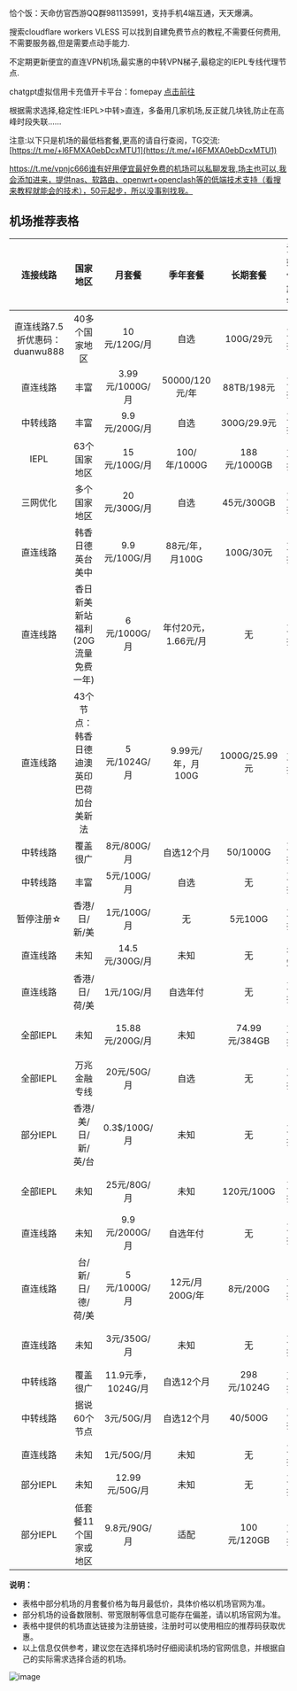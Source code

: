 
恰个饭：天命仿官西游QQ群981135991，支持手机4端互通，天天爆满。

搜索cloudflare workers VLESS 可以找到自建免费节点的教程,不需要任何费用,不需要服务器,但是需要点动手能力.

不定期更新便宜的直连VPN机场,最实惠的中转VPN梯子,最稳定的IEPL专线代理节点.

chatgpt虚拟信用卡充值开卡平台：fomepay [点击前往](https://gpt.fomepay.com/#/pages/login/index?d=W38635)

根据需求选择,稳定性:IEPL>中转>直连，多备用几家机场,反正就几块钱,防止在高峰时段失联......

注意:以下只是机场的最低档套餐,更高的请自行查阅，TG交流: [https://t.me/+l6FMXA0ebDcxMTU1](https://t.me/+l6FMXA0ebDcxMTU1)

https://t.me/vpnjc666谁有好用便宜最好免费的机场可以私聊发我,场主也可以,我会添加进来，提供nas、软路由、openwrt+openclash等的低端技术支持（看搜来教程就能会的技术），50元起步，所以没事别找我。

##  机场推荐表格

| 连接线路 | 国家地区 | 月套餐 | 季年套餐 | 长期套餐 | 流媒体解锁 | 设备数限制 | 带宽限制 | 机场直达 |
| :-------: | :------: | :------: | :-----------: | :---------: | :---------: | :-------: | :-------: | :-------: |
| 直连线路7.5折优惠码：duanwu888 | 40多个国家地区 | 10元/120G/月 | 自选 | 100G/29元 | 支持 | 不限 | 不限 | [易连云](https://www.xn--9kqx68ccs3a.xyz/#/register?code=MGMV4hjE) |
| 直连线路 | 丰富 | 3.99元/1000G/月 |50000/120元/年 | 88TB/198元 | 支持 | 不限 | 不限 | [Needay](https://needay.xyz/#/register?code=iLtbXP7l) |
| 中转线路 | 丰富 | 9.9元/200G/月 |自选 |300G/29.9元 | 支持 | 不限 | 不限 | [菜鸟机场](https://cainiao164.top/#/register?code=HPvRqtZ8) |
| IEPL | 63个国家地区 | 15元/100G/月 | 100/年/1000G | 188元/1000GB | 支持 | 不限制 | 1G | [GW云洞](https://gw-yundong.vip/#/register?code=KUC55Jy1) |
| 三网优化 | 多个国家地区 | 20元/300G/月 | 自选 | 45元/300GB | 支持 | 不限制 | 1G | [hktix](https://hktix.net/#/register?code=4WHNUQI7) |
| 直连线路 | 韩香日德英台美中 | 9.9元/100G/月 | 88元/年，月100G | 100G/30元 | 支持 | 不限 | 不限 | [蜂群](https://dash.fengqun.shop/#/register?code=HvlzbghK) |
| 直连线路 | 香日新美新站福利(20G流量免费一年) | 6元/1000G/月 | 年付20元，1.66元/月 | 无 | 支持 | 未知 | 未知 | [廉价](https://xn--6nq44r2pg9mj.com/#/register?code=2ZZKVsU3) |
| 直连线路 | 43个节点：韩香日德迪澳英印巴荷加台美新法 | 5元/1024G/月 | 9.99元/年，月100G | 1000G/25.99元 | 支持 | 不限 | 不限 | [三毛机场](https://xn--ehqx7tcnnope.com/#/register?code=y0Xa1udj) |
| 中转线路 | 覆盖很广 | 8元/800G/月 | 自选12个月 | 50/1000G | 支持 | 不限 | 不限 | [极速云](https://www.xn--168-vd0gw60p.com/#/register?code=7tTnzIhu) |
| 中转线路 | 丰富 | 5元/100G/月 | 自选 | 无 | 支持 | 不限 | 未知 | [吃瓜云](https://chiguayun.club/#/register?code=YPXBe1ef) |
| 暂停注册☆ | 香港/日/新/美 | 1元/100G/月 | 无 | 5元100G | 支持 | 3个 | 不限 | [暂停注册超级机场](https://超级机场.com/#/register?code=rVJgYLGW) |
| 直连线路 | 未知 | 14.5元/300G/月 | 未知 | 无 | 未知 | 5个 | 500M | [三分机场](https://xn--ehq00hgtfdmt.xyz/#/register?code=lHqFtGNf) |
| 直连线路 | 香港/日/荷/美 | 1元/10G/月 | 自选年付 | 无 | 支持 | 不限 | 1G | [Private VPN](https://private.iil.im/#/register?code=1BSO6u87) |
| 全部IEPL | 未知 | 15.88元/200G/月 | 未知 | 74.99元/384GB | 支持 | 8个 | 1G | [老板跑路，逐步恢复中的冲浪猫](https://m.msclm.net/#/register?code=vJaLDMci) |
| 全部IEPL | 万兆金融专线 | 20元/50G/月 | 自选 | 无 | 支持 | 不限 | 1G | [DuangCloud](https://portal.dc-site5.com/#/register?code=LxWobEjX) |
| 部分IEPL | 香港/美/日/新/英/台 | 0.3$/100G/月 | 未知 | 无 | 支持 | 无限制 | 1G | [Mitce](https://mitce.com/aff.php?aff=4336) |
| 全部IEPL | 未知 | 25元/80G/月 | 未知 | 120元/100G | 支持 | 无限制 | 无限制 | [Spcloud](https://web.dashsp.top/#/register?code=xKFym66v) |
| 直连线路 | 未知 | 9.9元/2000G/月 | 自选年付 | 无 | 支持 | 不限 | 未知 | [起帆](https://www.qf1.us/#/register?code=qVZpz0Jm) |
| 直连线路 | 台/新/日/德/荷/美 | 5元/1000G/月 | 12元/月200G/年 | 8元/200G | 支持 | 无限制 | 未知 | [顶级机场](https://dash.djjc.cfd/#/register?code=Em1NNoFv) |
| 直连线路 | 未知 | 3元/350G/月 | 未知 | 无 | 支持 | 无限制 | 1G | [FSCloud](https://dash.996cloud.top/#/register?code=qEnheQes) |
| 中转线路 | 覆盖很广 | 11.9元季，1024G/月 | 自选12个月 | 298元/1024G | 支持 | 不限 | 不限 | [ktm](https://ktmcloud.club/#/register?code=NwqhDN3K) |
| 中转线路 | 据说60个节点 | 3元/50G/月 | 自选12个月 | 40/500G | 支持 | 未知 | 未知 | [飞兔云](https://www.xn--9kq10e0y7h.site/index.html?register=MslOHEtF) |
| 直连线路 | 未知 | 1元/50G/月 | 未知 | 无 | 支持 | 未知 | 不限 | [值](https://a.xn--6nq44r2uh9rhj7f.com/#/register?code=38oCU6oy) |
| 部分IEPL | 未知 | 12.99元/50G/月 | 未知 | 无 | 支持 | 1个 | 60M | [飞机云](https://feijicloud.com/auth/register?code=NZVD) |
| 部分IEPL | 低套餐11个国家或地区 | 9.8元/90G/月 | 适配 | 100元/120GB | 支持 | 无 | 未知 | [高端：穿云箭](https://rocket123.uk/#/register?code=0AWCsSwR) |

**说明：**

* 表格中部分机场的月套餐价格为每月最低价，具体价格以机场官网为准。
* 部分机场的设备数限制、带宽限制等信息可能存在偏差，请以机场官网为准。
* 表格中提供的机场直达链接为注册链接，注册时可以使用相应的推荐码获取优惠。
* 以上信息仅供参考，建议您在选择机场时仔细阅读机场的官网信息，并根据自己的实际需求选择合适的机场。


![image](https://github.com/chouniu666/vpn/assets/71626935/379dc05d-b1ae-488d-ab48-a77f3cf8cbcb)
